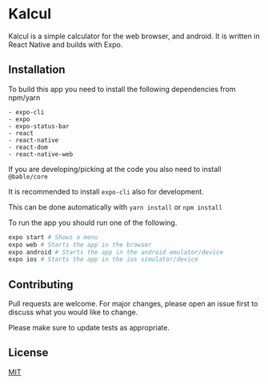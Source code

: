 # Kalcul

Kalcul is a simple calculator for the web browser, and android. It is written in React Native and builds with Expo.

## Installation

To build this app you need to install the following dependencies from npm/yarn

```plaintext
- expo-cli
- expo
- expo-status-bar
- react
- react-native
- react-dom
- react-native-web
```

If you are developing/picking at the code you also need to install `@bable/core`

It is recommended to install `expo-cli` also for development.

This can be done automatically with `yarn install` or `npm install`

To run the app you should run one of the following.

```bash
expo start # Shows a menu
expo web # Starts the app in the browser
expo android # Starts the app in the android emulator/device
expo ios # Starts the app in the ios simulator/device
```

## Contributing

Pull requests are welcome. For major changes, please open an issue first to discuss what you would like to change.

Please make sure to update tests as appropriate.

## License

[MIT](https://choosealicense.com/licenses/mit/)
